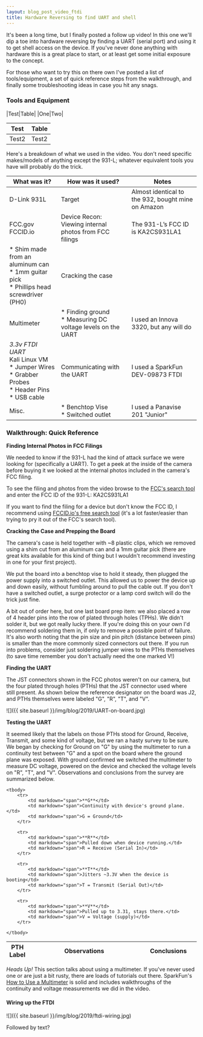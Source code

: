 ```yaml
---
layout: blog_post_video_ftdi
title: Hardware Reversing to find UART and shell
---
```


It's been a long time, but I finally posted a follow up video! In this one we'll dip a toe into hardware reversing by finding a UART (serial port) and using it to get shell access on the device. If you've never done anything with hardware this is a great place to start, or at least get some initial exposure to the concept. 

For those who want to try this on there own I've posted a list of tools/equipment, a set of quick reference steps from the walkthrough, and finally some troubleshooting ideas in case you hit any snags.

### Tools and Equipment

|Test|Table|
|One|Two|

|Test|Table|
|----|-----|
|Test2|Test2|

Here's a breakdown of what we used in the video. You don't need specific makes/models of anything except the 931-L; whatever equivalent tools you have will probably do the trick.

|What was it?|How was it used?| Notes|
|----------------|-------------|-------------|
|D-Link 931L | Target | Almost identical to the 932, bought mine on Amazon|
|FCC.gov<br>FCCID.io|Device Recon: Viewing internal photos from FCC filings|The 931-L’s FCC ID is KA2CS931LA1|
|* Shim made from an aluminum can<br>* 1mm guitar pick<br>* Phillips head screwdriver (PH0)|Cracking the case||
|Multimeter| * Finding ground<br>* Measuring DC voltage levels on the UART|I used an Innova 3320, but any will do|
|*3.3v FTDI UART<br>* Kali Linux VM<br>* Jumper Wires<br>*	Grabber Probes<br>*	Header Pins<br>* USB cable| Communicating with the UART|I used a SparkFun DEV-09873 FTDI|
|Misc. | * Benchtop Vise <br> * Switched outlet| I used a Panavise 201 "Junior"|

### Walkthrough: Quick Reference


**Finding Internal Photos in FCC Filings**

We needed to know if the 931-L had the kind of attack surface we were looking for (specifically a UART). To get a peek at the inside of the camera before buying it we looked at the internal photos included in the camera's FCC filing.

To see the filing and photos from the video browse to the [FCC's search tool](https://www.fcc.gov/oet/ea/fccid) and enter the FCC ID of the 931-L: KA2CS931LA1

If you want to find the filing for a device but don't know the FCC ID, I recommend using [FCCID.io's free search tool](https://fccid.io/search.php) (it's a lot faster/easier than trying to pry it out of the FCC's search tool).


**Cracking the Case and Prepping the Board**

The camera's case is held together with ~8 plastic clips, which we removed using a shim cut from an aluminum can and a 1mm guitar pick (there are great kits available for this kind of thing but I wouldn't recommend investing in one for your first project).

We put the board into a benchtop vise to hold it steady, then plugged the power supply into a switched outlet. This allowed us to power the device up and down easily, without fumbling around to pull the cable out. If you don't have a switched outlet, a surge protector or a lamp cord switch will do the trick just fine.

A bit out of order here, but one last board prep item: we also placed a row of 4 header pins into the row of plated through holes (TPHs). We didn't solder it, but we got really lucky there. If you're doing this on your own I'd recommend soldering them in, if only to remove a possible point of failure. It's also worth noting that the pin size and pin pitch (distance between pins) is smaller than the more commonly sized connectors out there. If you run into problems, consider just soldering jumper wires to the PTHs themselves (to save time remember you don't actually need the one marked V!)

**Finding the UART**

The JST connectors shown in the FCC photos weren't on our camera, but the four plated through holes (PTHs) that the JST connector used where still present. As shown below the reference designator on the board was J2, and PTHs themselves were labeled "G", "R", "T", and "V". 

![]({{ site.baseurl }}/img/blog/2019/UART-on-board.jpg)


**Testing the UART**

It seemed likely that the labels on those PTHs stood for Ground, Receive, Transmit, and some kind of voltage, but we ran a hasty survey to be sure. We began by checking for Ground on "G" by using the multimeter to run a continuity test between "G" and a spot on the board where the ground plane was exposed.  With ground confirmed we switched the multimeter to measure DC voltage, powered on the device and checked the voltage levels on "R", "T", and "V". Observations and conclusions from the survey are summarized below.


<table>
	<colgroup>
		<col width="10%" />
		<col width="60%" />
		<col width="30%" />
	</colgroup>
	<thead>
		<tr class="header">
			<th>PTH Label</th>
			<th>Observations</th>
			<th>Conclusions</th>
		</tr>
	</thead>

	<tbody>
		<tr>
			<td markdown="span">**G**</td>
			<td markdown="span">Continuity with device's ground plane.</td>
			<td markdown="span">G = Ground</td>
		</tr>

		<tr>
			<td markdown="span">**R**</td>
			<td markdown="span">Pulled down when device running.</td>
			<td markdown="span">R = Receive (Serial In)</td>
		</tr>

		<tr>
			<td markdown="span">**T**</td>
			<td markdown="span">Jitters ~3.3V when the device is booting</td>
			<td markdown="span">T = Transmit (Serial Out)</td>
		</tr>
		
		<tr>
			<td markdown="span">**V**</td>
			<td markdown="span">Pulled up to 3.31, stays there.</td>
			<td markdown="span">V = Voltage (supply)</td>
		</tr>

	</tbody>

</table>

_Heads Up!_ This section talks about using a multimeter. If you've never used one or are just a bit rusty, there are loads of tutorials out there. SparkFun's [How to Use a Multimeter](https://learn.sparkfun.com/tutorials/how-to-use-a-multimeter/) is solid and includes walkthroughs of the continuity and voltage measurements we did in the video.




#### Wiring up the FTDI

![]({{ site.baseurl }}/img/blog/2019/ftdi-wiring.jpg)

Followed by text?

